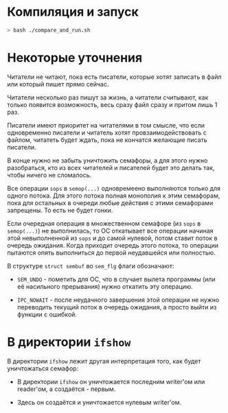 # Компиляция и запуск

``` bash
> bash ./compare_and_run.sh
```

# Некоторые уточнения

Читатели не читают, пока есть писатели, которые хотят записать в файл или который пишет прямо сейчас.

Читатели несколько раз пишут за жизнь, а читатели считывают, как только появится возможность, весь сразу файл сразу и притом лишь 1 раз.

Писатели имеют приоритет на читателями в том смысле, что если одновременно писатели и читатель хотят провзаимодействовать с файлом, читатеть будет ждать, пока не кончатся желающие писать писатели. 

В конце нужно не забыть уничтожить семафоры, а для этого нужно разобраться, кто из всех читателей и писателей будет это делать так, чтобы ничего не сломалось. 



Все операции `sops` в `semop(...)` одновремеено выполняются только для одного потока. Для этого потока полная монополия к этим семафорам, пока для остальных в очереди любые действия с этими семафорами запрещены. То есть не будет гонки.

Если очередная операция в множественном семафоре (из `sops` в `semop(...)`) не выполнилась, то ОС откатывает все операции начиная этой невыполненной из `sops` и до самой нулевой, потом ставит поток в очередь ожидания. Когда приходит очередь этого потока, то операции пытаются опять выполниться до первой неудавшейся или полностью.

В структуре `struct sembuf` во `sem_flg` флаги обозначают: 

- `SEM_UNDO` - пометить для ОС, что в случает вылета программы (или её насильного прерывания) нужно откатить эту операцию.

- `IPC_NOWAIT` - после неудачного завершения этой операции не нужно переводить текущий поток в очередь ожидания, а просто выйти из функции с ошибкой. 

# В директории `ifshow`

В директории `ifshow` лежит другая интерпретация того, как будет уничтожаться семафор: 

- В директории `ifshow` он уничтожается последним writer'ом или reader'ом, а создаётся - первым. 

- Здесь он создаётся и уничтожается нулевым writer'ом. 
